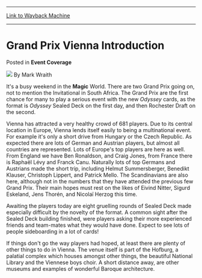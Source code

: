 
---
[Link to Wayback Machine](https://web.archive.org/web/20220523153238/https://magic.wizards.com/en/articles/archive/event-coverage/grand-prix-vienna-introduction-2000-01-01-0)

[_metadata_:author]:- "Mark Wraith"
[_metadata_:description]:- "It's a busy weekend in the Magic World. There are two Grand Prix going on, not to mention the Invitational in South Africa. The Grand Prix are the first chance for many to play a serious event with the new Odyssey cards, as the format is Odyssey Sealed Deck on the first day, and then Rochester Draft on the second. Vienna has attracted a very healthy crowd of 681 players. Due"
[_metadata_:generator]:- "Drupal 7 (http://drupal.org)"
[_metadata_:node]:- "750541"
[_metadata_:publish_date]:- "2000-01-01"
[_metadata_:source]:- "div-main-content"
[_metadata_:title]:- "Grand Prix Vienna Introduction"
[_metadata_:wayback_capture_timestamp]:- "2022-05-23 15:32:38"
[_metadata_:wayback_raw_url]:- "https://web.archive.org/web/20220523153238id_/https://magic.wizards.com/en/articles/archive/event-coverage/grand-prix-vienna-introduction-2000-01-01-0"
[_metadata_:wayback_url]:- "https://magic.wizards.com/en/articles/archive/event-coverage/grand-prix-vienna-introduction-2000-01-01-0"
---


Grand Prix Vienna Introduction
==============================



 Posted in **Event Coverage**







![](https://media.magic.wizards.com/styles/auth_small/public/generic-avatar-150_92.png)
By Mark Wraith











It's a busy weekend in the **Magic** World. There are two Grand Prix going on, not to mention the Invitational in South Africa. The Grand Prix are the first chance for many to play a serious event with the new *Odyssey* cards, as the format is *Odyssey* Sealed Deck on the first day, and then Rochester Draft on the second.


Vienna has attracted a very healthy crowd of 681 players. Due to its central location in Europe, Vienna lends itself easily to being a multinational event. For example it's only a short drive from Hungary or the Czech Republic. As expected there are lots of German and Austrian players, but almost all countries are represented. Lots of Europe's top players are here as well. From England we have Ben Ronaldson, and Craig Jones, from France there is Raphaël Lévy and Franck Canu. Naturally lots of top Germans and Austrians made the short trip, including Helmut Summersberger, Benedikt Klauser, Christoph Lippert, and Patrick Mello. The Scandinavians are also here, although not in the numbers that they have attended the previous few Grand Prix. Their main hopes must rest on the likes of Eivind Nitter, Sigurd Eskeland, Jens Thorén, and Nicolaï Herzog this time.


Awaiting the players today are eight gruelling rounds of Sealed Deck made especially difficult by the novelty of the format. A common sight after the Sealed Deck building finished, were players asking their more experienced friends and team-mates what they would have done. Expect to see lots of people sideboarding in a lot of cards!


If things don't go the way players had hoped, at least there are plenty of other things to do in Vienna. The venue itself is part of the Hofburg, a palatial complex which houses amongst other things, the beautiful National Library and the Viennese boys choir. A short distance away, are other museums and examples of wonderful Baroque architecture.







